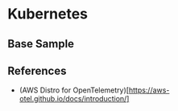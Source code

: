 
# Kubernetes

## Base Sample




## References

* (AWS Distro for OpenTelemetry)[https://aws-otel.github.io/docs/introduction/]





